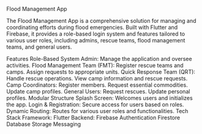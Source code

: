 Flood Management App

The Flood Management App is a comprehensive solution for managing and coordinating efforts during flood emergencies. Built with Flutter and Firebase, it provides a role-based login system and features tailored to various user roles, including admins, rescue teams, flood management teams, and general users.

Features
Role-Based System
Admin:
Manage the application and oversee activities.
Flood Management Team (FMT):
Register rescue teams and camps.
Assign requests to appropriate units.
Quick Response Team (QRT):
Handle rescue operations.
View camp information and rescue requests.
Camp Coordinators:
Register members.
Request essential commodities.
Update camp profiles.
General Users:
Request rescues.
Update personal profiles.
Modular Structure
Splash Screen: Welcomes users and initializes the app.
Login & Registration: Secure access for users based on roles.
Dynamic Routing: Routes for various user roles and functionalities.
Tech Stack
Framework: Flutter
Backend: Firebase
Authentication
Firestore Database
Storage
Messaging
